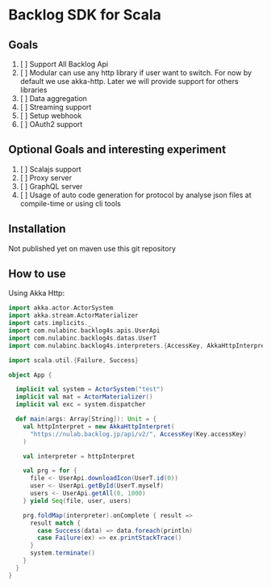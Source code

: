 
# Backlog SDK for Scala

## Goals

1. [ ] Support All Backlog Api
2. [ ] Modular can use any http library if user want to switch.
       For now by default we use akka-http.
       Later we will provide support for others libraries
3. [ ] Data aggregation
4. [ ] Streaming support
5. [ ] Setup webhook
6. [ ] OAuth2 support

## Optional Goals and interesting experiment

1. [ ] Scalajs support
2. [ ] Proxy server
3. [ ] GraphQL server
4. [ ] Usage of auto code generation for protocol by analyse json files at compile-time or using cli tools

## Installation

Not published yet on maven use this git repository

## How to use

Using Akka Http:

```scala
import akka.actor.ActorSystem
import akka.stream.ActorMaterializer
import cats.implicits._
import com.nulabinc.backlog4s.apis.UserApi
import com.nulabinc.backlog4s.datas.UserT
import com.nulabinc.backlog4s.interpreters.{AccessKey, AkkaHttpInterpret}

import scala.util.{Failure, Success}

object App {

  implicit val system = ActorSystem("test")
  implicit val mat = ActorMaterializer()
  implicit val exc = system.dispatcher

  def main(args: Array[String]): Unit = {
    val httpInterpret = new AkkaHttpInterpret(
      "https://nulab.backlog.jp/api/v2/", AccessKey(Key.accessKey)
    )

    val interpreter = httpInterpret

    val prg = for {
      file <- UserApi.downloadIcon(UserT.id(0))
      user <- UserApi.getById(UserT.myself)
      users <- UserApi.getAll(0, 1000)
    } yield Seq(file, user, users)

    prg.foldMap(interpreter).onComplete { result =>
      result match {
        case Success(data) => data.foreach(println)
        case Failure(ex) => ex.printStackTrace()
      }
      system.terminate()
    }
  }
}
```